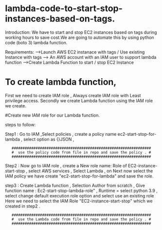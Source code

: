 # lambda-code-to-start-stop-instances-based-on-tags.

Introduction: We have to start and stop EC2 instances based on tags during working hours to save cost.We are going to automate this by using python code (boto 3) lambda function.

Requirements: 
-->Launch AWS EC2 instanace with tags / Use existing Instance with tags
--> An AWS account with an IAM user to support lambda function
-->Create Lambda Function to start / stop EC2 Instance

# To create lambda function, 
First we need to create IAM role , Always create IAM role with Least privilege access.
Secondly we create Lambda function using the IAM role we create.

#Create new IAM role for our Lambda function.

steps to follow:

Step1 : Go to IAM ,Select policies , create a policy name ec2-start-stop-for-lambda , select option as {}JSON ,

       ################################################################
       #  use the policy code from file in repo and save the policy . #
       ################################################################
       
Step2 : Now go to IAM role  , create a New role name: Role of EC2-instance-start-stop , select AWS services , Select Lambda , on Next now select the IAM policy we have create "ec2-start-stop-for-lambda" and save the role.

step3 : Create Lambda function , Selection Author from scratch , Give function name : Ec2-start-stop-lambda-role" , Runtime = select python 3.9 , select change default execution role option and select use an existing role Here we need to select the IAM Role "EC2-instance-start-stop" which we created in step2 .

       ################################################################
       #  use the Lambda code from file in repo and save the policy . #
       ################################################################












